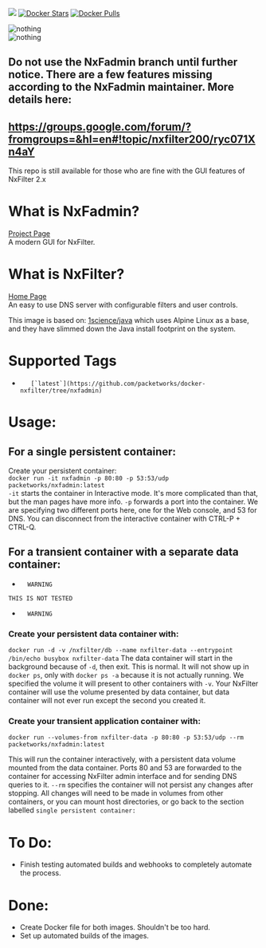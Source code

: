 [![](https://images.microbadger.com/badges/image/packetworks/nxfadmin.svg)](https://microbadger.com/images/packetworks/nxfadmin "Get your own image badge on microbadger.com") [![Docker Stars](https://img.shields.io/docker/stars/packetworks/nxfadmin.svg)](https://hub.docker.com/r/packetworks/nxfadmin/) [![Docker Pulls](https://img.shields.io/docker/pulls/packetworks/nxfadmin.svg)](https://hub.docker.com/r/packetworks/nxfadmin/)
  
![nothing](http://www.nxfilter.org/p2/wp-content/uploads/2014/07/rb_logo41.png)  
![nothing](https://barmakapproved.files.wordpress.com/2012/07/notapproved.png?w=300)
## Do not use the NxFadmin branch until further notice. There are a few features missing according to the NxFadmin maintainer. More details here:
## https://groups.google.com/forum/?fromgroups=&hl=en#!topic/nxfilter200/ryc071Xn4aY  
This repo is still available for those who are fine with the GUI features of NxFilter 2.x
  
# What is NxFadmin?

[Project Page](https://bitbucket.org/DeepWoods/nxfadmin/src)  
A modern GUI for NxFilter.

# What is NxFilter?
  
[Home Page](http://www.nxfilter.org/)  
An easy to use DNS server with configurable filters and user controls.
  
This image is based on: [1science/java](https://registry.hub.docker.com/u/1science/java/) which uses Alpine Linux as a base, and they have slimmed down the Java install footprint on the system.

# Supported Tags

-        [`latest`](https://github.com/packetworks/docker-nxfilter/tree/nxfadmin)

# Usage:

## For a single persistent container:

Create your persistent container:  
```docker run -it nxfadmin -p 80:80 -p 53:53/udp packetworks/nxfadmin:latest```  
```-it``` starts the container in Interactive mode. It's more complicated than that, but the man pages have more info. ```-p``` forwards a port into the container. We are specifying two different ports here, one for the Web console, and 53 for DNS. You can disconnect from the interactive container with CTRL-P + CTRL-Q.

## For a transient container with a separate data container:

- ```   WARNING  ```  

```THIS IS NOT TESTED```  

- ```   WARNING  ```  

### Create your persistent data container with:  
```docker run -d -v /nxfilter/db --name nxfilter-data --entrypoint /bin/echo busybox nxfilter-data``` The data container will start in the background because of ```-d```, then exit. This is normal. It will not show up in ```docker ps```, only with ```docker ps -a``` because it is not actually running. We specified the volume it will present to other containers with ```-v```. Your NxFilter container will use the volume presented by data container, but data container will not ever run except the second you created it.  
  
### Create your transient application container with:  
```docker run --volumes-from nxfilter-data -p 80:80 -p 53:53/udp --rm packetworks/nxfadmin:latest```

This will run the container interactively, with a persistent data volume mounted from the data container. Ports 80 and 53 are forwarded to the container for accessing NxFilter admin interface and for sending DNS queries to it. ```--rm``` specifies the container will not persist any changes after stopping. All changes will need to be made in volumes from other containers, or you can mount host directories, or go back to the section labelled ```single persistent container:```



# To Do:
- Finish testing automated builds and webhooks to completely automate the process.

# Done:
- Create Docker file for both images. Shouldn't be too hard.
- Set up automated builds of the images.
